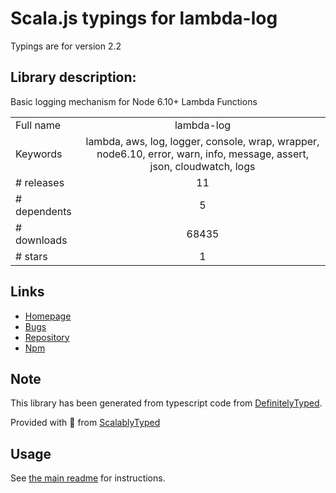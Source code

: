 
# Scala.js typings for lambda-log

Typings are for version 2.2

## Library description:
Basic logging mechanism for Node 6.10+ Lambda Functions

|                    |                 |
| ------------------ | :-------------: |
| Full name          | lambda-log |
| Keywords           | lambda, aws, log, logger, console, wrap, wrapper, node6.10, error, warn, info, message, assert, json, cloudwatch, logs |
| # releases         | 11 |
| # dependents       | 5 |
| # downloads        | 68435 |
| # stars            | 1 |

## Links
- [Homepage](https://github.com/KyleRoss/node-lambda-log#readme)
- [Bugs](https://github.com/KyleRoss/node-lambda-log/issues)
- [Repository](https://github.com/KyleRoss/node-lambda-log)
- [Npm](https://www.npmjs.com/package/lambda-log)
    


## Note
This library has been generated from typescript code from [DefinitelyTyped](https://definitelytyped.org).

Provided with :purple_heart: from [ScalablyTyped](https://github.com/oyvindberg/ScalablyTyped)

## Usage
See [the main readme](../../readme.md) for instructions.


